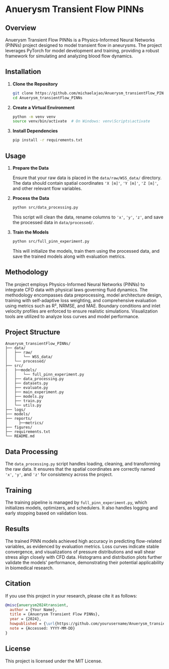# Anuerysm Transient Flow PINNs

## Overview

Anuerysm Transient Flow PINNs is a Physics-Informed Neural Networks (PINNs) project designed to model transient flow in aneurysms. The project leverages PyTorch for model development and training, providing a robust framework for simulating and analyzing blood flow dynamics.

## Installation

1. **Clone the Repository**

   ```bash
   git clone https://github.com/michaelajao/Anuerysm_transientFlow_PINNs.git
   cd Anuerysm_transientFlow_PINNs
   ```

2. **Create a Virtual Environment**

   ```bash
   python -m venv venv
   source venv/bin/activate  # On Windows: venv\Scripts\activate
   ```

3. **Install Dependencies**

   ```bash
   pip install -r requirements.txt
   ```

## Usage

1. **Prepare the Data**

   Ensure that your raw data is placed in the `data/raw/WSS_data/` directory. The data should contain spatial coordinates `'X [m]'`, `'Y [m]'`, `'Z [m]'`, and other relevant flow variables.

2. **Process the Data**

   ```bash
   python src/data_processing.py
   ```

   This script will clean the data, rename columns to `'x'`, `'y'`, `'z'`, and save the processed data in `data/processed/`.

3. **Train the Models**

   ```bash
   python src/full_pinn_experiment.py
   ```

   This will initialize the models, train them using the processed data, and save the trained models along with evaluation metrics.


## Methodology

The project employs Physics-Informed Neural Networks (PINNs) to integrate CFD data with physical laws governing fluid dynamics. The methodology encompasses data preprocessing, model architecture design, training with self-adaptive loss weighting, and comprehensive evaluation using metrics such as R², NRMSE, and MAE. Boundary conditions and inlet velocity profiles are enforced to ensure realistic simulations. Visualization tools are utilized to analyze loss curves and model performance.

## Project Structure

```
Anuerysm_transientFlow_PINNs/
├── data/
│   ├── raw/
│   │   └── WSS_data/
│   └── processed/
├── src/
|   ├──models/
│   │   └── full_pinn_experiment.py
│   ├── data_processing.py
│   ├── datasets.py
│   ├── evaluate.py
│   ├── main_experiment.py
│   ├── models.py
│   ├── train.py
│   └── utils.py
├── logs/
├── models/
├── reports/
│     ├──metrics/
├── figures/
├── requirements.txt
└── README.md
```

## Data Processing

The `data_processing.py` script handles loading, cleaning, and transforming the raw data. It ensures that the spatial coordinates are correctly named `'x'`, `'y'`, and `'z'` for consistency across the project.

## Training

The training pipeline is managed by `full_pinn_experiment.py`, which initializes models, optimizers, and schedulers. It also handles logging and early stopping based on validation loss.

## Results

The trained PINN models achieved high accuracy in predicting flow-related variables, as evidenced by evaluation metrics. Loss curves indicate stable convergence, and visualizations of pressure distributions and wall shear stress align closely with CFD data. Histograms and distribution plots further validate the models' performance, demonstrating their potential applicability in biomedical research.

## Citation

If you use this project in your research, please cite it as follows:

```bibtex
@misc{anuerysm2024transient,
  author = {Your Name},
  title = {Anuerysm Transient Flow PINNs},
  year = {2024},
  howpublished = {\url{https://github.com/yourusername/Anuerysm_transientFlow_PINNs}},
  note = {Accessed: YYYY-MM-DD}
}
```

## License

This project is licensed under the MIT License.
